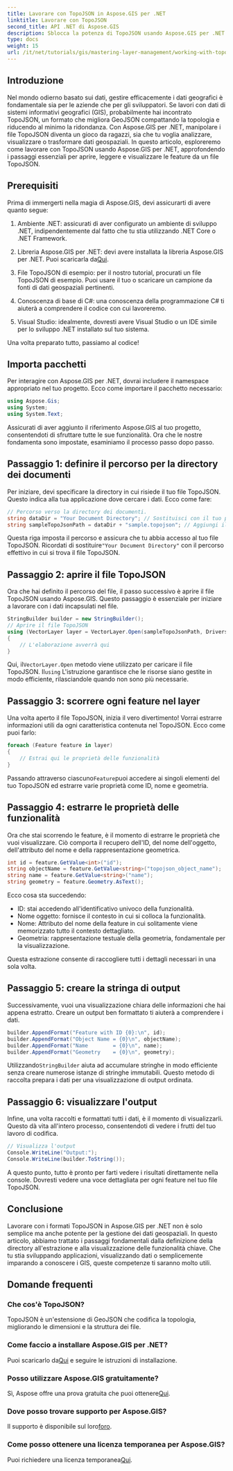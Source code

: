 ```yaml
---
title: Lavorare con TopoJSON in Aspose.GIS per .NET
linktitle: Lavorare con TopoJSON
second_title: API .NET di Aspose.GIS
description: Sblocca la potenza di TopoJSON usando Aspose.GIS per .NET. Impara a leggere, estrarre e visualizzare le feature geospaziali in semplici passaggi.
type: docs
weight: 15
url: /it/net/tutorials/gis/mastering-layer-management/working-with-topojson/
---
```

## Introduzione

Nel mondo odierno basato sui dati, gestire efficacemente i dati geografici è fondamentale sia per le aziende che per gli sviluppatori. Se lavori con dati di sistemi informativi geografici (GIS), probabilmente hai incontrato TopoJSON, un formato che migliora GeoJSON compattando la topologia e riducendo al minimo la ridondanza. Con Aspose.GIS per .NET, manipolare i file TopoJSON diventa un gioco da ragazzi, sia che tu voglia analizzare, visualizzare o trasformare dati geospaziali. In questo articolo, esploreremo come lavorare con TopoJSON usando Aspose.GIS per .NET, approfondendo i passaggi essenziali per aprire, leggere e visualizzare le feature da un file TopoJSON.

## Prerequisiti

Prima di immergerti nella magia di Aspose.GIS, devi assicurarti di avere quanto segue:

1. Ambiente .NET: assicurati di aver configurato un ambiente di sviluppo .NET, indipendentemente dal fatto che tu stia utilizzando .NET Core o .NET Framework.
   
2.  Libreria Aspose.GIS per .NET: devi avere installata la libreria Aspose.GIS per .NET. Puoi scaricarla da[Qui](https://releases.aspose.com/gis/net/).

3. File TopoJSON di esempio: per il nostro tutorial, procurati un file TopoJSON di esempio. Puoi usare il tuo o scaricare un campione da fonti di dati geospaziali pertinenti.

4. Conoscenza di base di C#: una conoscenza della programmazione C# ti aiuterà a comprendere il codice con cui lavoreremo.

5. Visual Studio: idealmente, dovresti avere Visual Studio o un IDE simile per lo sviluppo .NET installato sul tuo sistema.

Una volta preparato tutto, passiamo al codice!

## Importa pacchetti

Per interagire con Aspose.GIS per .NET, dovrai includere il namespace appropriato nel tuo progetto. Ecco come importare il pacchetto necessario:

```csharp
using Aspose.Gis;
using System;
using System.Text;
```

Assicurati di aver aggiunto il riferimento Aspose.GIS al tuo progetto, consentendoti di sfruttare tutte le sue funzionalità. Ora che le nostre fondamenta sono impostate, esaminiamo il processo passo dopo passo.

## Passaggio 1: definire il percorso per la directory dei documenti

Per iniziare, devi specificare la directory in cui risiede il tuo file TopoJSON. Questo indica alla tua applicazione dove cercare i dati. Ecco come fare:

```csharp
// Percorso verso la directory dei documenti.
string dataDir = "Your Document Directory"; // Sostituisci con il tuo percorso
string sampleTopoJsonPath = dataDir + "sample.topojson"; // Aggiungi il nome del file TopoJSON
```

 Questa riga imposta il percorso e assicura che tu abbia accesso al tuo file TopoJSON. Ricordati di sostituire`"Your Document Directory"` con il percorso effettivo in cui si trova il file TopoJSON.

## Passaggio 2: aprire il file TopoJSON

Ora che hai definito il percorso del file, il passo successivo è aprire il file TopoJSON usando Aspose.GIS. Questo passaggio è essenziale per iniziare a lavorare con i dati incapsulati nel file.

```csharp
StringBuilder builder = new StringBuilder();
// Aprire il file TopoJSON
using (VectorLayer layer = VectorLayer.Open(sampleTopoJsonPath, Drivers.TopoJson))
{
    // L'elaborazione avverrà qui
}
```

 Qui, il`VectorLayer.Open` metodo viene utilizzato per caricare il file TopoJSON. Il`using` L'istruzione garantisce che le risorse siano gestite in modo efficiente, rilasciandole quando non sono più necessarie.

## Passaggio 3: scorrere ogni feature nel layer

Una volta aperto il file TopoJSON, inizia il vero divertimento! Vorrai estrarre informazioni utili da ogni caratteristica contenuta nel TopoJSON. Ecco come puoi farlo:

```csharp
foreach (Feature feature in layer)
{
    // Estrai qui le proprietà delle funzionalità
}
```

 Passando attraverso ciascuno`Feature`puoi accedere ai singoli elementi del tuo TopoJSON ed estrarre varie proprietà come ID, nome e geometria.

## Passaggio 4: estrarre le proprietà delle funzionalità

Ora che stai scorrendo le feature, è il momento di estrarre le proprietà che vuoi visualizzare. Ciò comporta il recupero dell'ID, del nome dell'oggetto, dell'attributo del nome e della rappresentazione geometrica.

```csharp
int id = feature.GetValue<int>("id");
string objectName = feature.GetValue<string>("topojson_object_name");
string name = feature.GetValue<string>("name");
string geometry = feature.Geometry.AsText();
```

Ecco cosa sta succedendo:
- ID: stai accedendo all'identificativo univoco della funzionalità.
- Nome oggetto: fornisce il contesto in cui si colloca la funzionalità.
- Nome: Attributo del nome della feature in cui solitamente viene memorizzato tutto il contesto dettagliato.
- Geometria: rappresentazione testuale della geometria, fondamentale per la visualizzazione.

Questa estrazione consente di raccogliere tutti i dettagli necessari in una sola volta.

## Passaggio 5: creare la stringa di output

Successivamente, vuoi una visualizzazione chiara delle informazioni che hai appena estratto. Creare un output ben formattato ti aiuterà a comprendere i dati.

```csharp
builder.AppendFormat("Feature with ID {0}:\n", id);
builder.AppendFormat("Object Name = {0}\n", objectName);
builder.AppendFormat("Name        = {0}\n", name);
builder.AppendFormat("Geometry    = {0}\n", geometry);
```

 Utilizzando`StringBuilder` aiuta ad accumulare stringhe in modo efficiente senza creare numerose istanze di stringhe immutabili. Questo metodo di raccolta prepara i dati per una visualizzazione di output ordinata.

## Passaggio 6: visualizzare l'output

Infine, una volta raccolti e formattati tutti i dati, è il momento di visualizzarli. Questo dà vita all'intero processo, consentendoti di vedere i frutti del tuo lavoro di codifica.

```csharp
// Visualizza l'output
Console.WriteLine("Output:");
Console.WriteLine(builder.ToString());
```

A questo punto, tutto è pronto per farti vedere i risultati direttamente nella console. Dovresti vedere una voce dettagliata per ogni feature nel tuo file TopoJSON.

## Conclusione

Lavorare con i formati TopoJSON in Aspose.GIS per .NET non è solo semplice ma anche potente per la gestione dei dati geospaziali. In questo articolo, abbiamo trattato i passaggi fondamentali dalla definizione della directory all'estrazione e alla visualizzazione delle funzionalità chiave. Che tu stia sviluppando applicazioni, visualizzando dati o semplicemente imparando a conoscere i GIS, queste competenze ti saranno molto utili.

## Domande frequenti

### Che cos'è TopoJSON?
TopoJSON è un'estensione di GeoJSON che codifica la topologia, migliorando le dimensioni e la struttura dei file.

### Come faccio a installare Aspose.GIS per .NET?
 Puoi scaricarlo da[Qui](https://releases.aspose.com/gis/net/) e seguire le istruzioni di installazione.

### Posso utilizzare Aspose.GIS gratuitamente?
 Sì, Aspose offre una prova gratuita che puoi ottenere[Qui](https://releases.aspose.com/).

### Dove posso trovare supporto per Aspose.GIS?
 Il supporto è disponibile sul loro[foro](https://forum.aspose.com/c/gis/33/).

### Come posso ottenere una licenza temporanea per Aspose.GIS?
 Puoi richiedere una licenza temporanea[Qui](https://purchase.conholdate.com/temporary-license/).
